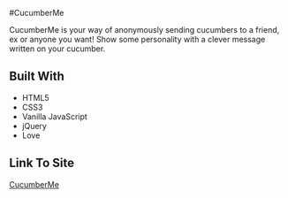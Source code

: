 #CucumberMe

CucumberMe is your way of anonymously sending cucumbers to a friend, ex or anyone you want! Show some personality with a clever message written on your cucumber.

## Built With 

* HTML5
* CSS3
* Vanilla JavaScript
* jQuery
* Love

## Link To Site
[CucumberMe](http://www.cucumberme.com) 
